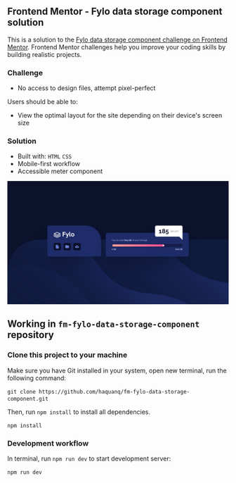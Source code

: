 ## Frontend Mentor - Fylo data storage component solution

This is a solution to the [Fylo data storage component challenge on Frontend Mentor](https://www.frontendmentor.io/challenges/fylo-data-storage-component-1dZPRbV5n). Frontend Mentor challenges help you improve your coding skills by building realistic projects.

### Challenge

- No access to design files, attempt pixel-perfect

Users should be able to:

- View the optimal layout for the site depending on their device's screen size

### Solution

- Built with: `HTML` `CSS`
- Mobile-first workflow
- Accessible meter component

![](./.docs/design/desktop-design.jpg)

## Working in `fm-fylo-data-storage-component` repository

### Clone this project to your machine

Make sure you have Git installed in your system, open new terminal, run the following command:

```
git clone https://github.com/haquanq/fm-fylo-data-storage-component.git
```

Then, run `npm install` to install all dependencies.

```
npm install
```

### Development workflow

In terminal, run `npm run dev` to start development server:

```
npm run dev
```
